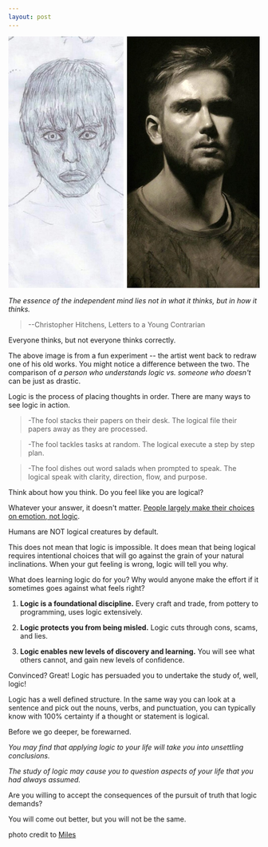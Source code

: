 ```yaml
---
layout: post
---
```




![DrawnAndRedrawn](/assets/img/DrawnAndRedrawn.jpg)

*The essence of the independent mind lies not in what it thinks, but in how it thinks.*
>--Christopher Hitchens, Letters to a Young Contrarian


Everyone thinks, but not everyone thinks correctly.

The above image is from a fun experiment -- the artist went back to redraw one of his old works. You might notice a difference between the two. The comparison of _a person who understands logic vs. someone who doesn't_ can be just as drastic.

Logic is the process of placing thoughts in order. There are many ways to see logic in action.

>-The fool stacks their papers on their desk. The logical file their papers away as they are processed.

>-The fool tackles tasks at random. The logical execute a step by step plan.

>-The fool dishes out word salads when prompted to speak. The logical speak with clarity, direction, flow, and purpose.

Think about how you think. Do you feel like you are logical?

Whatever your answer, it doesn't matter. [People largely make their choices on emotion, not logic](https://bigthink.com/experts-corner/decisions-are-emotional-not-logical-the-neuroscience-behind-decision-making).

Humans are NOT logical creatures by default.

This does not mean that logic is impossible. It does mean that being logical requires intentional choices that will go against the grain of your natural inclinations. When your gut feeling is wrong, logic will tell you why.

What does learning logic do for you? Why would anyone make the effort if it sometimes goes against what feels right?



1. **Logic is a foundational discipline.** Every craft and trade, from pottery to programming, uses logic extensively.

2. **Logic protects you from being misled.** Logic cuts through cons, scams, and lies.

3. **Logic enables new levels of discovery and learning.** You will see what others cannot, and gain new levels of confidence.



Convinced? Great! Logic has persuaded you to undertake the study of, well, logic!

Logic has a well defined structure. In the same way you can look at a sentence and pick out the nouns, verbs, and punctuation, you can typically know with 100% certainty if a thought or statement is logical.

Before we go deeper, be forewarned.

_You may find that applying logic to your life will take you into unsettling conclusions._

_The study of logic may cause you to question aspects of your life that you had always assumed._

Are you willing to accept the consequences of the pursuit of truth that logic demands?

You will come out better, but you will not be the same.


photo credit to [Miles](https://www.reddit.com/r/pics/comments/5j0eyq/two_self_portraits_i_drew_from_a_mirror_10_years/)
